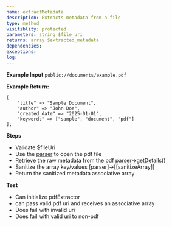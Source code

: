 ```yaml
---
name: extractMetadata
description: Extracts metadata from a file
type: method
visitiblity: protected
parameters: string $file_uri
returns: array $extracted_metadata
dependencies:
exceptions:
log:
---
```



**Example Input**
 `public://documents/example.pdf`

**Example Return:**

```
[
    "title" => "Sample Document",
    "author" => "John Doe",
    "created_date" => "2025-01-01",
    "keywords" => ["sample", "document", "pdf"]
];
```

**Steps**
- Validate $fileUri
- Use the [parser](MetadataExtractor.md#$parser) to open the pdf file
- Retrieve the raw metadata from the pdf [parser->getDetails()](MetadataExtractor.md#$parser) 
- Sanitize the array key/values [parser]->[[sanitizeArray]]
- Return the sanitized metadata associative array

**Test**
- Can initialize pdfExtractor
- can pass valid pdf uri and receives an associative array
- Does fail with invalid uri
- Does fail with valid uri to non-pdf